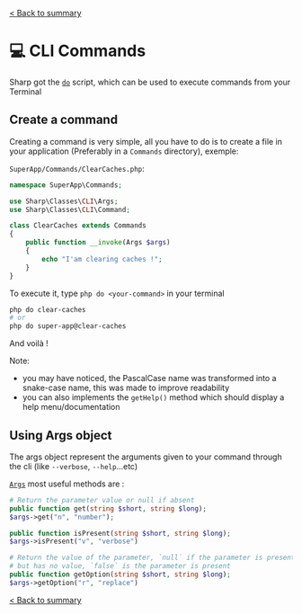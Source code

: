 [< Back to summary](../home.md)

# 💻 CLI Commands

Sharp got the [`do`](../../Core/Server/do) script, which can be used to execute
commands from your Terminal

## Create a command

Creating a command is very simple, all you have to do is to create a file
in your application (Preferably in a `Commands` directory), exemple:

`SuperApp/Commands/ClearCaches.php`:
```php
namespace SuperApp\Commands;

use Sharp\Classes\CLI\Args;
use Sharp\Classes\CLI\Command;

class ClearCaches extends Commands
{
    public function __invoke(Args $args)
    {
        echo "I'am clearing caches !";
    }
}
```

To execute it, type `php do <your-command>` in your terminal
```bash
php do clear-caches
# or
php do super-app@clear-caches
```
And voilà !

Note:
- you may have noticed, the PascalCase name was transformed into a snake-case name, this
  was made to improve readability
- you can also implements the `getHelp()` method which should display a help menu/documentation

## Using Args object

The args object represent the arguments given to your command through the cli (like `--verbose`, `--help`...etc)

[`Args`](../../Classes/CLI/Args.php) most useful methods are :
```php
# Return the parameter value or null if absent
public function get(string $short, string $long);
$args->get("n", "number");

public function isPresent(string $short, string $long);
$args->isPresent("v", "verbose")

# Return the value of the parameter, `null` if the parameter is present
# but has no value, `false` is the parameter is present
public function getOption(string $short, string $long);
$args->getOption("r", "replace")
```

[< Back to summary](../home.md)